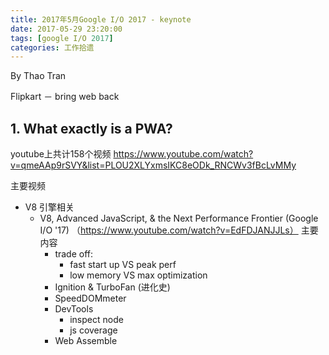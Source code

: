 ```yaml
---
title: 2017年5月Google I/O 2017 - keynote
date: 2017-05-29 23:20:00
tags: [google I/O 2017]
categories: 工作拾遗
---
```


By Thao Tran

Flipkart － bring web back

## 1. What exactly is a PWA?




youtube上共计158个视频
 https://www.youtube.com/watch?v=qmeAAp9rSVY&list=PLOU2XLYxmsIKC8eODk_RNCWv3fBcLvMMy

主要视频
- V8 引擎相关
    - V8, Advanced JavaScript, & the Next Performance Frontier (Google I/O '17)
     （https://www.youtube.com/watch?v=EdFDJANJJLs）
    主要内容
        - trade off:
            - fast start up VS peak perf
            - low memory VS max optimization
        - Ignition & TurboFan (进化史)
        - SpeedDOMmeter
        - DevTools
            - inspect node
            - js coverage
        - Web Assemble
